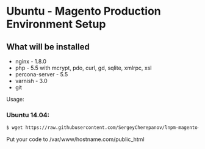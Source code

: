Ubuntu - Magento Production Environment Setup
===============================

## What will be installed

* nginx - 1.8.0
* php - 5.5 with mcrypt, pdo, curl, gd, sqlite, xmlrpc, xsl
* percona-server - 5.5
* varnish - 3.0
* git

Usage:

### Ubuntu 14.04:

```bash
$ wget https://raw.githubusercontent.com/SergeyCherepanov/lnpm-magento-prod/master/install-1404.sh && sudo bash install-1404.sh
```

Put your code to /var/www/hostname.com/public_html
